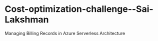 # Cost-optimization-challenge--Sai-Lakshman
Managing Billing Records in Azure Serverless Architecture
